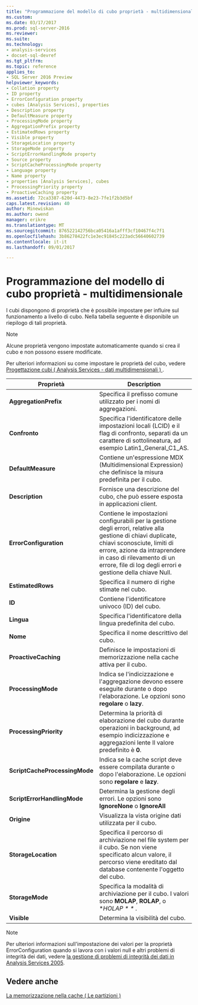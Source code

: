 ```yaml
---
title: "Programmazione del modello di cubo proprietà - multidimensionale | Documenti Microsoft"
ms.custom: 
ms.date: 03/17/2017
ms.prod: sql-server-2016
ms.reviewer: 
ms.suite: 
ms.technology:
- analysis-services
- docset-sql-devref
ms.tgt_pltfrm: 
ms.topic: reference
applies_to:
- SQL Server 2016 Preview
helpviewer_keywords:
- Collation property
- ID property
- ErrorConfiguration property
- cubes [Analysis Services], properties
- Description property
- DefaultMeasure property
- ProcessingMode property
- AggregationPrefix property
- EstimatedRows property
- Visible property
- StorageLocation property
- StorageMode property
- ScriptErrorHandlingMode property
- Source property
- ScriptCacheProcessingMode property
- Language property
- Name property
- properties [Analysis Services], cubes
- ProcessingPriority property
- ProactiveCaching property
ms.assetid: 72ca3387-620d-4473-8e23-7fe1f2b3d5bf
caps.latest.revision: 40
author: Minewiskan
ms.author: owend
manager: erikre
ms.translationtype: MT
ms.sourcegitcommit: 876522142756bca05416a1afff3cf10467f4c7f1
ms.openlocfilehash: 3b86278422fc1e3ec91845c223adc56640602739
ms.contentlocale: it-it
ms.lasthandoff: 09/01/2017

---
```

# <a name="cube-properties---multidimensional-model-programming"></a>Programmazione del modello di cubo proprietà - multidimensionale
  I cubi dispongono di proprietà che è possibile impostare per influire sul funzionamento a livello di cubo. Nella tabella seguente è disponibile un riepilogo di tali proprietà.  
  
> [!NOTE]  
>  Alcune proprietà vengono impostate automaticamente quando si crea il cubo e non possono essere modificate.  
  
 Per ulteriori informazioni su come impostare le proprietà del cubo, vedere [Progettazione cubi &#40; Analysis Services - dati multidimensionali &#41; ](http://msdn.microsoft.com/library/a6692467-da88-4312-8b03-d812f2ae5a96).  
  
|Proprietà|Description|  
|--------------|-----------------|  
|**AggregationPrefix**|Specifica il prefisso comune utilizzato per i nomi di aggregazioni.|  
|**Confronto**|Specifica l'identificatore delle impostazioni locali (LCID) e il flag di confronto, separati da un carattere di sottolineatura, ad esempio Latin1_General_C1_AS.|  
|**DefaultMeasure**|Contiene un'espressione MDX (Multidimensional Expression) che definisce la misura predefinita per il cubo.|  
|**Description**|Fornisce una descrizione del cubo, che può essere esposta in applicazioni client.|  
|**ErrorConfiguration**|Contiene le impostazioni configurabili per la gestione degli errori, relative alla gestione di chiavi duplicate, chiavi sconosciute, limiti di errore, azione da intraprendere in caso di rilevamento di un errore, file di log degli errori e gestione della chiave Null.|  
|**EstimatedRows**|Specifica il numero di righe stimate nel cubo.|  
|**ID**|Contiene l'identificatore univoco (ID) del cubo.|  
|**Lingua**|Specifica l'identificatore della lingua predefinita del cubo.|  
|**Nome**|Specifica il nome descrittivo del cubo.|  
|**ProactiveCaching**|Definisce le impostazioni di memorizzazione nella cache attiva per il cubo.|  
|**ProcessingMode**|Indica se l'indicizzazione e l'aggregazione devono essere eseguite durante o dopo l'elaborazione. Le opzioni sono **regolare** o **lazy**.|  
|**ProcessingPriority**|Determina la priorità di elaborazione del cubo durante operazioni in background, ad esempio indicizzazione e aggregazioni lente Il valore predefinito è **0**.|  
|**ScriptCacheProcessingMode**|Indica se la cache script deve essere compilata durante o dopo l'elaborazione. Le opzioni sono **regolare** e **lazy**.|  
|**ScriptErrorHandlingMode**|Determina la gestione degli errori. Le opzioni sono **IgnoreNone** o **IgnoreAll**|  
|**Origine**|Visualizza la vista origine dati utilizzata per il cubo.|  
|**StorageLocation**|Specifica il percorso di archiviazione nel file system per il cubo. Se non viene specificato alcun valore, il percorso viene ereditato dal database contenente l'oggetto del cubo.|  
|**StorageMode**|Specifica la modalità di archiviazione per il cubo. I valori sono **MOLAP**, **ROLAP**, o **HOLAP * * *.**|  
|**Visible**|Determina la visibilità del cubo.|  
  
> [!NOTE]  
>  Per ulteriori informazioni sull'impostazione dei valori per la proprietà ErrorConfiguration quando si lavora con i valori null e altri problemi di integrità dei dati, vedere [la gestione di problemi di integrità dei dati in Analysis Services 2005](http://go.microsoft.com/fwlink/?LinkId=81891).  
  
## <a name="see-also"></a>Vedere anche  
 [La memorizzazione nella cache &#40; Le partizioni &#41;](../../analysis-services/multidimensional-models-olap-logical-cube-objects/partitions-proactive-caching.md)  
  
  
